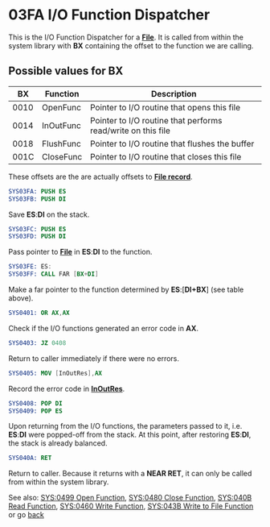 # 03FA I/O Function Dispatcher

This is the I/O Function Dispatcher for a **[File](TEXT-FILE-TYPE.md)**. It is called from within the system library with **BX** containing the offset to the function we are calling.

## Possible values for BX

|BX  |Function | Description                                                |
|----|---------|------------------------------------------------------------|
|0010|OpenFunc |Pointer to I/O routine that opens this file                 |
|0014|InOutFunc|Pointer to I/O routine that performs read/write on this file|
|0018|FlushFunc|Pointer to I/O routine that flushes the buffer              |
|001C|CloseFunc|Pointer to I/O routine that closes this file                |

These offsets are the are actually offsets to **[File record](TEXT-FILE-TYPE.md)**.

```nasm
SYS03FA: PUSH ES
SYS03FB: PUSH DI
```

Save **ES**:**DI** on the stack.

```nasm
SYS03FC: PUSH ES
SYS03FD: PUSH DI
```

Pass pointer to **[File](TEXT-FILE-TYPE.md)** in **ES**:**DI** to the function.

```nasm
SYS03FE: ES:
SYS03FF: CALL FAR [BX+DI]
```

Make a far pointer to the function determined by **ES**:[**DI+BX**] (see table above).

```nasm
SYS0401: OR AX,AX
```

Check if the I/O functions generated an error code in **AX**.

```nasm
SYS0403: JZ 0408
```

Return to caller immediately if there were no errors.

```nasm
SYS0405: MOV [InOutRes],AX
```

Record the error code in **[InOutRes](DATA.md)**.

```nasm
SYS0408: POP DI
SYS0409: POP ES
```

Upon returning from the I/O functions, the parameters passed to it, i.e. **ES**:**DI** were popped-off from the stack. At this point, after restoring **ES**:**DI**, the stack is already balanced.

```nasm
SYS040A: RET
```

Return to caller. Because it returns with a **NEAR RET**, it can only be called from within the system library.

See also: [SYS:0499 Open Function](0499-OPEN-FUNC.md), [SYS:0480 Close Function](0480-CLOSE-FUNC.md), [SYS:040B Read Function](040B-READ-FUNC.md), [SYS:0460 Write Function](0460-WRITE-FUNC.md), [SYS:043B Write to File Function](043B-WRITE-TO-FILE-FUNC.md) or go [back](../README.md)